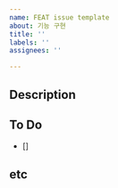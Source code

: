 ```yaml
---
name: FEAT issue template
about: 기능 구현
title: ''
labels: ''
assignees: ''

---
```


## Description


## To Do
- []


## etc
